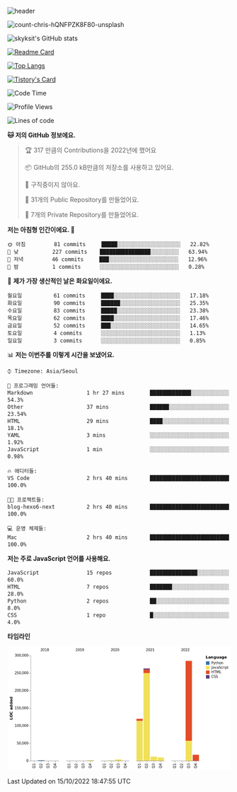 <!-- Header -->
![header](https://capsule-render.vercel.app/api?type=waving&color=auto&text=Hi%20there👋&textBg=true&animation=twinkling&fontSize=40)

<!-- title image -->
![count-chris-hQNFPZK8F80-unsplash](https://user-images.githubusercontent.com/20593462/186829883-69329c21-f07c-49b2-a545-bfd851b7c943.jpg)

<!-- github stats -->
![skyksit's GitHub stats](https://github-readme-stats.vercel.app/api?username=skyksit&show_icons=true&theme=radical)

[![Readme Card](https://github-readme-stats.vercel.app/api/pin/?username=skyksit&repo=react-native-todo-app-tdd&theme=radical)](https://github.com/skyksit/react-native-todo-app-tdd)

[![Top Langs](https://github-readme-stats.vercel.app/api/top-langs/?username=skyksit&layout=compact&theme=radical)](https://github.com/skyksit/)

[![Tistory's Card](https://github-readme-tistory-card.vercel.app/api/badge?name=skyksit&theme=kakao)](https://github.com/skyksit/)

<!--START_SECTION:waka-->
![Code Time](http://img.shields.io/badge/Code%20Time-56%20hrs%2021%20mins-blue)

![Profile Views](http://img.shields.io/badge/Profile%20Views-1-blue)

![Lines of code](https://img.shields.io/badge/%EC%A0%80%EB%8A%94%20%EC%97%AC%ED%83%9C%EA%B9%8C%EC%A7%80%20-713%20Thousand%20%EC%A4%84%EC%9D%98%20%EC%BD%94%EB%93%9C%EB%A5%BC%20%EC%9E%91%EC%84%B1%ED%96%88%EC%96%B4%EC%9A%94.-blue)

**🐱 저의 GitHub 정보에요.** 

> 🏆 317 만큼의 Contributions을 2022년에 했어요
 > 
> 📦 GitHub의 255.0 kB만큼의 저장소를 사용하고 있어요. 
 > 
> 🚫 구직중이지 않아요.
 > 
> 📜 31개의 Public Repository를 만들었어요. 
 > 
> 🔑 7개의 Private Repository를 만들었어요.  
 > 
**저는 아침형 인간이에요. 🐤** 

```text
🌞 아침         81 commits     █████░░░░░░░░░░░░░░░░░░░░   22.82% 
🌆 낮　         227 commits    ████████████████░░░░░░░░░   63.94% 
🌃 저녁         46 commits     ███░░░░░░░░░░░░░░░░░░░░░░   12.96% 
🌙 밤　         1 commits      ░░░░░░░░░░░░░░░░░░░░░░░░░   0.28%

```
📅 **제가 가장 생산적인 날은 화요일이에요.** 

```text
월요일          61 commits     ████░░░░░░░░░░░░░░░░░░░░░   17.18% 
화요일          90 commits     ██████░░░░░░░░░░░░░░░░░░░   25.35% 
수요일          83 commits     █████░░░░░░░░░░░░░░░░░░░░   23.38% 
목요일          62 commits     ████░░░░░░░░░░░░░░░░░░░░░   17.46% 
금요일          52 commits     ███░░░░░░░░░░░░░░░░░░░░░░   14.65% 
토요일          4 commits      ░░░░░░░░░░░░░░░░░░░░░░░░░   1.13% 
일요일          3 commits      ░░░░░░░░░░░░░░░░░░░░░░░░░   0.85%

```


📊 **저는 이번주를 이렇게 시간을 보냈어요.** 

```text
⌚︎ Timezone: Asia/Seoul

💬 프로그래밍 언어들: 
Markdown                 1 hr 27 mins        █████████████░░░░░░░░░░░░   54.3% 
Other                    37 mins             ██████░░░░░░░░░░░░░░░░░░░   23.54% 
HTML                     29 mins             ████░░░░░░░░░░░░░░░░░░░░░   18.1% 
YAML                     3 mins              ░░░░░░░░░░░░░░░░░░░░░░░░░   1.92% 
JavaScript               1 min               ░░░░░░░░░░░░░░░░░░░░░░░░░   0.98%

🔥 에디터들: 
VS Code                  2 hrs 40 mins       █████████████████████████   100.0%

🐱‍💻 프로젝트들: 
blog-hexo6-next          2 hrs 40 mins       █████████████████████████   100.0%

💻 운영 체제들: 
Mac                      2 hrs 40 mins       █████████████████████████   100.0%

```

**저는 주로 JavaScript 언어를 사용해요.** 

```text
JavaScript               15 repos            ███████████████░░░░░░░░░░   60.0% 
HTML                     7 repos             ███████░░░░░░░░░░░░░░░░░░   28.0% 
Python                   2 repos             ██░░░░░░░░░░░░░░░░░░░░░░░   8.0% 
CSS                      1 repo              █░░░░░░░░░░░░░░░░░░░░░░░░   4.0%

```


**타임라인**

![Chart not found](https://raw.githubusercontent.com/skyksit/skyksit/main/charts/bar_graph.png) 


 Last Updated on 15/10/2022 18:47:55 UTC
<!--END_SECTION:waka-->

<!--
**skyksit/skyksit** is a ✨ _special_ ✨ repository because its `README.md` (this file) appears on your GitHub profile.

Here are some ideas to get you started:

- 🔭 I’m currently working on ...
- 🌱 I’m currently learning ...
- 👯 I’m looking to collaborate on ...
- 🤔 I’m looking for help with ...
- 💬 Ask me about ...
- 📫 How to reach me: ...
- 😄 Pronouns: ...
- ⚡ Fun fact: ...
-->
